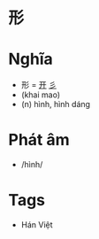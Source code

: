 # 形

# Nghĩa
* 形 = [开](开.md) [彡](彡.md)
* (khai mao)
* (n) hình, hình dáng

# Phát âm
* /hình/

# Tags
* Hán Việt

